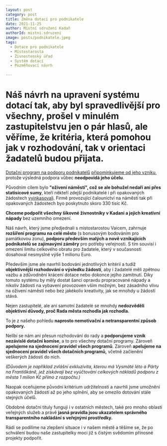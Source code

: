 ```yaml
---
layout: post
category: post
title: Změna dotací pro podnikatele
date: 2021-11-25
author: Místní sdružení Kadaň
authorId: mistni.sdruzeni 
image: posts/podnikatele.jpeg
tags:
  - Dotace pro podnikatele
  - Místostarosta
  - Živnostenský úřad
  - Systém dotací
  - Pozměňovací návrh
 
---
```


# Náš návrh na upravení systému dotací tak, aby byl spravedlivější pro všechny, prošel v minulém zastupitelstvu jen o pár hlasů, ale věříme, že kritéria, která pomohou jak v rozhodování, tak v orientaci žadatelů budou přijata.

[Dotační program na podporu podnikatelů](https://www.mesto-kadan.cz/cs/mesto/dotacni-programy-mesta/dotace-na-r-2022.html) [připomínkujeme od jeho vzniku](https://kadan.pirati.cz/aktuality/dotace2.html), protože výsledná podpora vůbec **neodpovídá jeho účelu**. 

Původním cílem bylo **"oživení náměstí", což se ale bohužel nedaří ani přes statisícové sumy**, kteří někteří zdejší podnikatelé i při opakovaných žádostech [vyinkasovali](https://docs.google.com/spreadsheets/d/1C32g_LvCAdGGdOU7mn6RrXIKtn4ALZNm/edit?usp=sharing&ouid=110031523660020892391&rtpof=true&sd=true). Firmě provozující čalounictví na náměstí tak při opakovaných žádostech byo poskytnuto skoro 330 tisíc Kč.

**Chceme podpořit všechny šikovné živnostníky v Kadani a jejich kreativní nápady** bez uzemního omezení.

Náš návrh, který jsme předjednali s místostarostou Vaicem, zahrnuje **rozšíření programu na celé město** (s bonusovým bodováním pro památkovou zonu), **podporu především malých a nově vznikajících podnikatelů se zajímavými záměry** pro potřeby veřejnosti.
S tím souvisí i omezení limitu celkového obratu pro žadatele, který v současnosti dosahoval nesmyslné výše 1 milionu Euro.

Především jsme ale navrhli bodování jednotlivých kritérií a tudíž **objektivnější rozhodování  o výsledku žádostí**, aby i žadatelé měli zpětnou vazbu a zdůvodnění krácení dotace nebo dokonce jejího zamítnutí. 
Díky tomuto systému by měly dostat šanci opravdu propracované nápady a nikoliv žádosti na vybavení provozoven vším možným, bez zásadního vlivu na oživení náměstí nebo bez jakékoliv kreativity, jak se mnohdy u žádostí stává. 

Nejen zastupitelé, ale ani samotní žadatelé se mnohdy **nedozvěděli objektivní důvody, proč Rada města rozhodla jak rozhodla.**

To je z našeho pohledu **naprosto nemotivační a netransparentní způsob podpory.** 

Nelíbí se nám ani přesun rozhodování do rady a **podporujeme vznik nezávislé dotační komise**, a to pro všechny dotační programy.
Zároveň **apelujeme na sjednocení pravidel všech programů**. 
Zároveň **apelujeme na sjednocení pravidel všech dotačních programů,** včetně začlenění veškerých žádostí do nich.

*(Důvodem je například zvlášní exkluzivita, kterou má Vysmáté léto a Párty na Františkáně, jež získávají bez vyúčtování celkových nákladů podporu z města 1 milion Kč přímo z rozpočtu.)* 

Naopak oceňujeme původní kritérium udržitelnosti a navrhli jsme umožnění opakovaných žádostí až po jeho splnění, aby se omezilo dotování stále stejných účelů. 

Obdobné dotační tituly fungují i v ostatních městech, také pro mnoho oblastí veřejných služeb a právě **jasná pravidla jsou ukazatelem správného transparentního nakládání s veřejnými prostředky.**

Rádi se podílíme na zlepšení situace i v našem městě a těšíme se, že po schválení budou naše zastupitelky moci již s čistým svědomím přínosné projekty podpořit.
